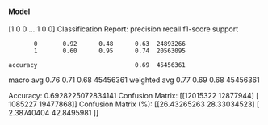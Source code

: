 #### Model
[1 0 0 ... 1 0 0]
Classification Report:
              precision    recall  f1-score   support

           0       0.92      0.48      0.63  24893266
           1       0.60      0.95      0.74  20563095

    accuracy                           0.69  45456361
   macro avg       0.76      0.71      0.68  45456361
weighted avg       0.77      0.69      0.68  45456361

Accuracy: 0.6928225072834141
Confusion Matrix:
[[12015322 12877944]
 [ 1085227 19477868]]
Confusion Matrix (%):
[[26.43265263 28.33034523]
 [ 2.38740404 42.8495981 ]]
